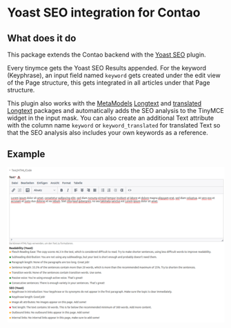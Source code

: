 # Yoast SEO integration for Contao

## What does it do
This package extends the Contao backend with the [Yoast SEO](https://github.com/Yoast/wordpress-seo/tree/trunk/packages/yoastseo#yoastseojs) plugin.

Every tinymce gets the Yoast SEO Results appended.
For the keyword (Keyphrase), an input field named `keyword` gets created under the edit view of the Page structure, this gets integrated in all articles under that Page structure.

This plugin also works with the [MetaModels](https://now.metamodel.me/) [Longtext](https://github.com/MetaModels/attribute_longtext) and [translated Longtext](https://github.com/MetaModels/attribute_translatedlongtext) packages and automatically adds the SEO analysis to the TinyMCE widget in the input mask. You can also create an additional Text attribute with the column name `keyword` or `keyword_translated` for translated Text so that the SEO analysis also includes your own keywords as a reference.

## Example
![Preview of the Contao admin panel](doc/preview.png)
